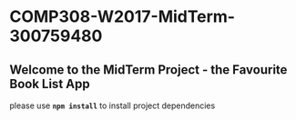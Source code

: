 # COMP308-W2017-MidTerm-300759480

## Welcome to the MidTerm Project - the Favourite Book List App

please use **`npm install`** to install project dependencies
